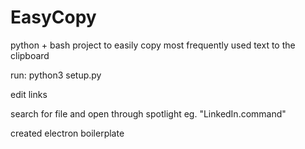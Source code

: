 # EasyCopy
python + bash project to easily copy most frequently used text to the clipboard

run:
python3 setup.py

edit links

search for file and open through spotlight eg. "LinkedIn.command"

created electron boilerplate

